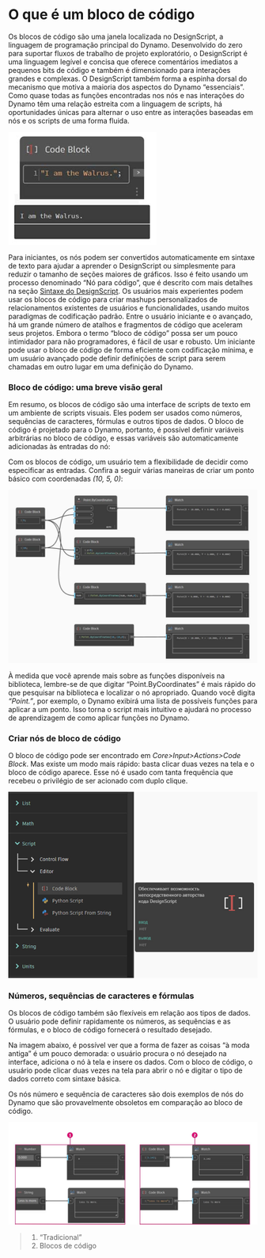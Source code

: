 # O que é um bloco de código

Os blocos de código são uma janela localizada no DesignScript, a linguagem de programação principal do Dynamo. Desenvolvido do zero para suportar fluxos de trabalho de projeto exploratório, o DesignScript é uma linguagem legível e concisa que oferece comentários imediatos a pequenos bits de código e também é dimensionado para interações grandes e complexas. O DesignScript também forma a espinha dorsal do mecanismo que motiva a maioria dos aspectos do Dynamo “essenciais”. Como quase todas as funções encontradas nos nós e nas interações do Dynamo têm uma relação estreita com a linguagem de scripts, há oportunidades únicas para alternar o uso entre as interações baseadas em nós e os scripts de uma forma fluida.

![](../images/8-1/1/codeblock.jpg)

Para iniciantes, os nós podem ser convertidos automaticamente em sintaxe de texto para ajudar a aprender o DesignScript ou simplesmente para reduzir o tamanho de seções maiores de gráficos. Isso é feito usando um processo denominado “Nó para código”, que é descrito com mais detalhes na seção [Sintaxe do DesignScript](2-design-script-syntax.md). Os usuários mais experientes podem usar os blocos de código para criar mashups personalizados de relacionamentos existentes de usuários e funcionalidades, usando muitos paradigmas de codificação padrão. Entre o usuário iniciante e o avançado, há um grande número de atalhos e fragmentos de código que aceleram seus projetos. Embora o termo “bloco de código” possa ser um pouco intimidador para não programadores, é fácil de usar e robusto. Um iniciante pode usar o bloco de código de forma eficiente com codificação mínima, e um usuário avançado pode definir definições de script para serem chamadas em outro lugar em uma definição do Dynamo.

### Bloco de código: uma breve visão geral

Em resumo, os blocos de código são uma interface de scripts de texto em um ambiente de scripts visuais. Eles podem ser usados como números, sequências de caracteres, fórmulas e outros tipos de dados. O bloco de código é projetado para o Dynamo, portanto, é possível definir variáveis arbitrárias no bloco de código, e essas variáveis são automaticamente adicionadas às entradas do nó:

Com os blocos de código, um usuário tem a flexibilidade de decidir como especificar as entradas. Confira a seguir várias maneiras de criar um ponto básico com coordenadas _(10, 5, 0)_:

![](../images/8-1/1/codeblockbriefoverview.jpg)

À medida que você aprende mais sobre as funções disponíveis na biblioteca, lembre-se de que digitar “Point.ByCoordinates” é mais rápido do que pesquisar na biblioteca e localizar o nó apropriado. Quando você digita _“Point.”_, por exemplo, o Dynamo exibirá uma lista de possíveis funções para aplicar a um ponto. Isso torna o script mais intuitivo e ajudará no processo de aprendizagem de como aplicar funções no Dynamo.

### Criar nós de bloco de código

O bloco de código pode ser encontrado em _Core>Input>Actions>Code Block_. Mas existe um modo mais rápido: basta clicar duas vezes na tela e o bloco de código aparece. Esse nó é usado com tanta frequência que recebeu o privilégio de ser acionado com duplo clique.

![](../images/8-1/1/creatingcodeblocknodes.jpg)

### Números, sequências de caracteres e fórmulas

Os blocos de código também são flexíveis em relação aos tipos de dados. O usuário pode definir rapidamente os números, as sequências e as fórmulas, e o bloco de código fornecerá o resultado desejado.

Na imagem abaixo, é possível ver que a forma de fazer as coisas “à moda antiga” é um pouco demorada: o usuário procura o nó desejado na interface, adiciona o nó à tela e insere os dados. Com o bloco de código, o usuário pode clicar duas vezes na tela para abrir o nó e digitar o tipo de dados correto com sintaxe básica.

Os nós número e sequência de caracteres são dois exemplos de nós do Dynamo que são provavelmente obsoletos em comparação ao bloco de código.

![](../images/8-1/1/oldschoolvscodeblocksnodes.jpg)

> 1. “Tradicional”
> 2. Blocos de código
